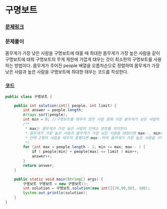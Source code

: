# 구명보트

### [문제링크](https://school.programmers.co.kr/learn/courses/30/lessons/42885)

### 문제풀이
몸무게가 가장 낮은 사람을 구명보트에 태울 때 최대한 몸무게가 가장 높은 사람을 같이 구명보트에 태워 구명보트의 무게 제한에 가깝게 태우는 것이 최소한의 구명보트를 사용하는 방법이다.
몸무게가 주어진 people 배열을 오름차순으로 정렬하여 몸무게가 가장 낮은 사람과 높은 사람을 구명보트에 최대한 태우는 코드를 작성한다.


### 코드

```java
public class 구명보트 {

    public int solution(int[] people, int limit) {
        int answer = people.length;
        Arrays.sort(people);
        int min = 0; //구명보트를 태우지 않은 사람 중에 가장 몸무게가 낮은 사람의 인덱스 번호
        /**
         * max는 몸무게가 가장 높은 사람의 인덱스 번호를 의미한다
         * 몸무게가 가장 높은 사람과 몸무게가 가장 낮은 사람을 태웠다면 max--, min++ 하여 두 변수를 1칸씩 이동시킨다.
         * 만약 2명의 사람을 태우지 못했다면 max--하여 몸무게가 가장 높은 사람을 구명보트에 태워 보낸다.
         */
        for (int max = people.length - 1; min <= max; max-- ) {
            if ( people[min] + people[max] <= limit ) min++;
            answer++;
        }
        return answer;
    }

    public static void main(String[] args) {
        구명보트 구명보트 = new 구명보트();
        int solution = 구명보트.solution(new int[]{70,80,50}, 100);
        System.out.println(solution);
    }
}
```
